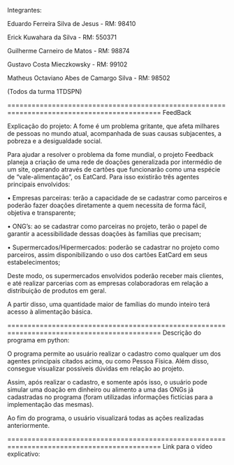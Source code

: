 Integrantes:

  Eduardo Ferreira Silva de Jesus - RM: 98410
  
  Erick Kuwahara da Silva - RM: 550371
  
  Guilherme Carneiro de Matos - RM: 98874
  
  Gustavo Costa Mieczkowsky - RM: 99102
  
  Matheus Octaviano Abes de Camargo Silva - RM: 98502
  
  (Todos da turma 1TDSPN)

============================================================================================
FeedBack

Explicação do projeto:
  A fome é um problema gritante, que afeta milhares de pessoas no mundo atual, acompanhada de suas causas subjacentes, a pobreza e a desigualdade social.
  
  Para ajudar a resolver o problema da fome mundial, o projeto Feedback planeja a criação de uma rede de doações generalizada por intermédio de um site, operando através de cartões que funcionarão como uma espécie de “vale-alimentação”, os EatCard.
  Para isso existirão três agentes principais envolvidos:
  
•	Empresas parceiras: terão a capacidade de se cadastrar como parceiros e poderão fazer doações diretamente a quem necessita de forma fácil, objetiva e transparente;

•	 ONG’s: ao se cadastrar como parceiras no projeto, terão o papel de garantir a acessibilidade dessas doações às famílias que precisam;

•	Supermercados/Hipermercados: poderão se cadastrar no projeto como parceiros, assim disponibilizando o uso dos cartões EatCard em seus estabelecimentos;

  Deste modo, os supermercados envolvidos poderão receber mais clientes, e até realizar parcerias com as empresas colaboradoras em relação a distribuição de produtos em geral.
  
  A partir disso, uma quantidade maior de famílias do mundo inteiro terá acesso à alimentação básica.
  
============================================================================================
Descrição do programa em python:

  O programa permite ao usuário realizar o cadastro como qualquer um dos agentes principais citados acima, ou como Pessoa Física. Além disso, consegue visualizar possíveis dúvidas em relação ao projeto.
  
  Assim, após realizar o cadastro, e somente após isso, o usuário pode simular uma doação em dinheiro ou alimento a uma das ONGs já cadastradas no programa (foram utilizadas informações fictícias para a implementação das mesmas).
  
  Ao fim do programa, o usuário visualizará todas as ações realizadas anteriormente.
  
============================================================================================
Link para o vídeo explicativo: 
